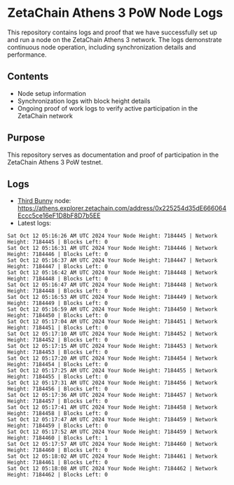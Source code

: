 # ZetaChain Athens 3 PoW Node Logs
This repository contains logs and proof that we have successfully set up and run a node on the ZetaChain Athens 3 network. The logs demonstrate continuous node operation, including synchronization details and performance.

## Contents
- Node setup information
- Synchronization logs with block height details
- Ongoing proof of work logs to verify active participation in the ZetaChain network

## Purpose
This repository serves as documentation and proof of participation in the ZetaChain Athens 3 PoW testnet.

## Logs

- [Third Bunny](https://thirdbunny.xyz/) node: https://athens.explorer.zetachain.com/address/0x225254d35dE666064Eccc5ce16eF1D8bF8D7b5EE
- Latest logs:
```
Sat Oct 12 05:16:26 AM UTC 2024 Your Node Height: 7184445 | Network Height: 7184445 | Blocks Left: 0
Sat Oct 12 05:16:31 AM UTC 2024 Your Node Height: 7184446 | Network Height: 7184446 | Blocks Left: 0
Sat Oct 12 05:16:37 AM UTC 2024 Your Node Height: 7184447 | Network Height: 7184447 | Blocks Left: 0
Sat Oct 12 05:16:42 AM UTC 2024 Your Node Height: 7184448 | Network Height: 7184448 | Blocks Left: 0
Sat Oct 12 05:16:47 AM UTC 2024 Your Node Height: 7184448 | Network Height: 7184448 | Blocks Left: 0
Sat Oct 12 05:16:53 AM UTC 2024 Your Node Height: 7184449 | Network Height: 7184449 | Blocks Left: 0
Sat Oct 12 05:16:59 AM UTC 2024 Your Node Height: 7184450 | Network Height: 7184450 | Blocks Left: 0
Sat Oct 12 05:17:04 AM UTC 2024 Your Node Height: 7184451 | Network Height: 7184451 | Blocks Left: 0
Sat Oct 12 05:17:10 AM UTC 2024 Your Node Height: 7184452 | Network Height: 7184452 | Blocks Left: 0
Sat Oct 12 05:17:15 AM UTC 2024 Your Node Height: 7184453 | Network Height: 7184453 | Blocks Left: 0
Sat Oct 12 05:17:20 AM UTC 2024 Your Node Height: 7184454 | Network Height: 7184454 | Blocks Left: 0
Sat Oct 12 05:17:25 AM UTC 2024 Your Node Height: 7184455 | Network Height: 7184455 | Blocks Left: 0
Sat Oct 12 05:17:31 AM UTC 2024 Your Node Height: 7184456 | Network Height: 7184456 | Blocks Left: 0
Sat Oct 12 05:17:36 AM UTC 2024 Your Node Height: 7184457 | Network Height: 7184457 | Blocks Left: 0
Sat Oct 12 05:17:41 AM UTC 2024 Your Node Height: 7184458 | Network Height: 7184458 | Blocks Left: 0
Sat Oct 12 05:17:47 AM UTC 2024 Your Node Height: 7184459 | Network Height: 7184459 | Blocks Left: 0
Sat Oct 12 05:17:52 AM UTC 2024 Your Node Height: 7184459 | Network Height: 7184460 | Blocks Left: 1
Sat Oct 12 05:17:57 AM UTC 2024 Your Node Height: 7184460 | Network Height: 7184460 | Blocks Left: 0
Sat Oct 12 05:18:02 AM UTC 2024 Your Node Height: 7184461 | Network Height: 7184461 | Blocks Left: 0
Sat Oct 12 05:18:08 AM UTC 2024 Your Node Height: 7184462 | Network Height: 7184462 | Blocks Left: 0
```

